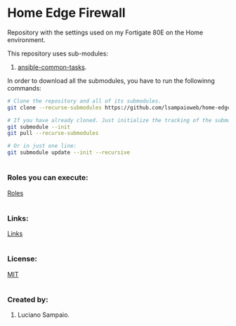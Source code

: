 # Home Edge Firewall

Repository with the settings used on my Fortigate 80E on the Home environment.

This repository uses sub-modules:<br/>
1. [ansible-common-tasks](https://github.com/lsampaioweb/ansible-common-tasks "ansible-common-tasks").

In order to download all the submodules, you have to run the followinng commands:

```bash
# Clone the repository and all of its submodules.
git clone --recurse-submodules https://github.com/lsampaioweb/home-edge-firewall.git

# If you have already cloned. Just initialize the tracking of the submodules.
git submodule --init
git pull --recurse-submodules

# Or in just one line:
git submodule update --init --recursive
```

#
### Roles you can execute:
[Roles](playbook/README.md "Roles")

#
### Links:

[Links](links.md "Links")

#
### License:

[MIT](LICENSE "MIT License")

#
### Created by:

1. Luciano Sampaio.
